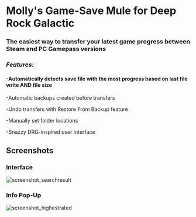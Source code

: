 # Molly's Game-Save Mule for Deep Rock Galactic #

### The easiest way to transfer your latest game progress between Steam and PC Gamepass versions ###

### ***Features:*** ###

#### -Automatically detects save file with the most progress based on last file write AND file size ####

-Automatic backups created before transfers

-Undo transfers with Restore From Backup feature

-Manually set folder locations

-Snazzy DRG-inspired user interface

## Screenshots ##

### Interface ###
![screenshot_searchresult](https://github.com/ntaiprogrammer/Mollys_GameSave_Mule/blob/main/mollys_gamesave_mule_screenshot.png?raw=true)

### Info Pop-Up ###
![screenshot_highestrated](https://github.com/ntaiprogrammer/Mollys_GameSave_Mule/blob/main/mollys_gamesave_mule_help_screenshot.png?raw=true)
